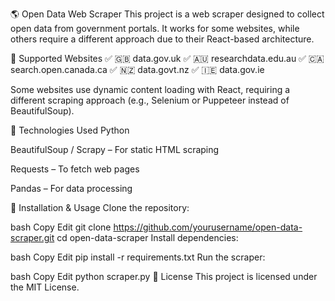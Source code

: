 🌎 Open Data Web Scraper
This project is a web scraper designed to collect open data from government portals. It works for some websites, while others require a different approach due to their React-based architecture.

📌 Supported Websites
✅ 🇬🇧 data.gov.uk
✅ 🇦🇺 researchdata.edu.au
✅ 🇨🇦 search.open.canada.ca
✅ 🇳🇿 data.govt.nz
✅ 🇮🇪 data.gov.ie

Some websites use dynamic content loading with React, requiring a different scraping approach (e.g., Selenium or Puppeteer instead of BeautifulSoup).

🔧 Technologies Used
Python

BeautifulSoup / Scrapy – For static HTML scraping

Requests – To fetch web pages

Pandas – For data processing

🚀 Installation & Usage
Clone the repository:

bash
Copy
Edit
git clone https://github.com/yourusername/open-data-scraper.git
cd open-data-scraper
Install dependencies:

bash
Copy
Edit
pip install -r requirements.txt
Run the scraper:

bash
Copy
Edit
python scraper.py
📜 License
This project is licensed under the MIT License.
